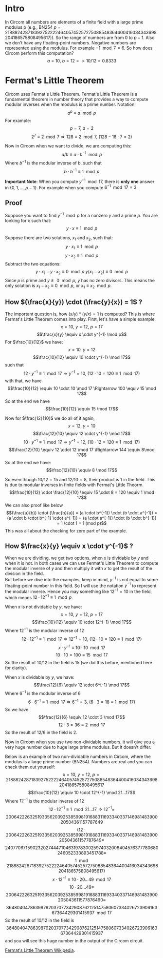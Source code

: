 # Intro

In Circom all numbers are elements of a finite field with a large prime modulus p (e.g., BN254 $p = 21888242871839275222246405745257275088548364400416034343698204186575808495617)$). So the range of numbers are from $0$ to $p-1$. Also we don't have any floating-point numbers. Negative numbers are represented using the modulus. For example $-1 \mod 7 = 6$. So how does Circom perform this computation?
$$a = 10,\ b = 12 => 10 / 12 = 0.8333$$

# Fermat's Little Theorem

Circom uses Fermat's Little Theorem. Fermat's Little Theorem is a fundamental theorem in number theory that provides a way to compute modular inverses when the modulus is a prime number.
Notation:
$$a^p \equiv a \mod p$$
For example:
$$p = 7,\ a = 2$$
$$2^7 \equiv 2 \mod 7 \Rightarrow 128 \equiv 2 \mod 7,\ (128 - 18 \cdot 7 = 2)$$

Now in Circom when we want to divide, we are computing this:
$$a / b \equiv a \cdot b^{-1} \mod p$$
Where $b^{-1}$ is the modular inverse of $b$, such that
$$b \cdot b^{-1} \equiv 1 \mod p$$


**Important Note**: When you compute $y^{-1} \mod 17$, there is **only one** answer in $\{0, 1, ..., p - 1\}$. For example when you compute $6^{-1} \mod 17 = 3$.
## Proof

Suppose you want to find $y^{-1} \mod p$ for a nonzero $y$ and a prime $p$.
You are looking for $x$ such that: 
$$y \cdot x \equiv 1 \mod p$$

Suppose there are two solutions, $x_1$ and $x_2$, such that: 
$$y \cdot x_1 \equiv 1 \mod p$$
$$y \cdot x_2 \equiv 1 \mod p$$
Subtract the two equations: 
$$y \cdot x_1 - y \cdot x_2 \equiv 0 \mod p \ y(x_1 - x_2) \equiv 0 \mod p$$ 
Since $p$ is prime and $y \not\equiv 0 \mod p$, $y$ has no zero divisors.
This means the only solution is $x_1 - x_2 \equiv 0 \mod p$, or $x_1 \equiv x_2 \mod p$.



## How $(\frac{x}{y}) \cdot (\frac{y}{x}) = 1$ ?

The important question is, how $(x/y)*(y/x) = 1$ is computed? This is where Fermat's Little Theorem comes into play.
First, let's have a simple example:
$$x = 10,\ y = 12,\ p = 17$$
$$\frac{x}{y} \equiv x \cdot y^{-1} \mod p$$
For $\frac{10}{12}$ we have:
$$x = 10,\ y = 12$$
$$\frac{10}{12} \equiv 10 \cdot y^{-1} \mod 17$$
such that
$$12 \cdot y^{-1} \equiv 1 \mod 17 \Rightarrow y^{-1} = 10,\ (12 \cdot 10 = 120 \equiv 1 \mod 17)$$
with that, we have 
$$\frac{10}{12} \equiv 10 \cdot 10 \mod 17 \Rightarrow 100 \equiv 15 \mod 17$$
So at the end we have
$$\frac{10}{12} \equiv 15 \mod 17$$


Now for $\frac{12}{10}$ we do all of it again,
$$x = 12,\ y = 10$$
$$\frac{12}{10} \equiv 12 \cdot y^{-1} \mod 17$$
$$10 \cdot y^{-1} \equiv 1 \mod 17 \Rightarrow y^{-1} = 12,\ (10 \cdot 12 = 120 \equiv 1 \mod 17)$$
$$\frac{12}{10} \equiv 12 \cdot 12 \mod 17 \Rightarrow 144 \equiv 8\mod 17$$
So at the end we have:
$$\frac{12}{10} \equiv 8 \mod 17$$


So even though $10/12 =15$ and $12/10 = 8$, their product is $1$ in the field. This is due to modular inverses in finite fields with Fermat's Little Theorm.
$$\frac{10}{12} \cdot \frac{12}{10} \equiv 15 \cdot 8 = 120 \equiv 1 \mod 17$$
We can also proof like below
$$(\frac{a}{b}) \cdot (\frac{b}{a}) = (a \cdot b^{-1}) \cdot (b \cdot a^{-1}) = (a \cdot b \cdot b^{-1} \cdot a^{-1}) = (a \cdot a^{-1}) \cdot (b \cdot b^{-1}) = 1 \cdot 1 = 1 (mod p)$$
This was all about the checking for zero part of the example.

## How $\frac{x}{y} \equiv x \cdot y^{-1}$ ?

When we are dividing, we get two options, when $x$ is dividable by $y$ and when it is not. In both cases we can use Fermat's Little Theorem to compute the modular inverse of $y$ and then multiply it with $x$ to get the result of the division in the field. \
But before we dive into the examples, keep in mind, $y^{-1}$ is not equal to some floating-point number in this field. So I will use the notation $y^{-1}$ to represent the modular inverse. Hence you may something like $12^{-1} = 10$ in the field, which means $12 \cdot 12^{-1} \equiv 1 \mod p$.

When $x$ is not dividable by $y$, we have:
$$x = 10,\ y = 12,\ p = 17$$
$$\frac{10}{12} \equiv 10 \cdot 12^{-1} \mod 17$$
Where $12^{-1}$ is the modular inverse of $12$
$$12 \cdot 12^{-1} \equiv 1 \mod 17 \Rightarrow 12^{-1} = 10,\ (12 \cdot 10 = 120 \equiv 1 \mod 17)$$
$$x \cdot y^{-1} \equiv 10 \cdot 10 \mod 17$$
$$10 \cdot 10 = 100 \equiv 15 \mod 17$$
So the result of $10 / 12$ in the field is $15$ (we did this before, mentioned here for clarity).

When $x$ is dividable by $y$, we have:
$$\frac{12}{6} \equiv 12 \cdot 6^{-1} \mod 17$$
Where $6^{-1}$ is the modular inverse of $6$
$$6 \cdot 6^{-1} \equiv 1 \mod 17 \Rightarrow 6^{-1} = 3,\ (6 \cdot 3 = 18 \equiv 1 \mod 17)$$
So we have:
$$\frac{12}{6} \equiv 12 \cdot 3 \mod 17$$
$$12 \cdot 3 = 36 \equiv 2 \mod 17$$
So the result of $12 / 6$ in the field is $2$.

Now in Circom when you use two non-dividable numbers, it will give you a very huge number due to huge large prime modulus. But it doesn't differ.

Below is an example of two non-dividable numbers in Circom, where the modulus is a large prime number (BN254). Numbers are real and you can check them out yourself:
$$x = 10,\ y = 12,\ p = 21888242871839275222246405745257275088548364400416034343698204186575808495617$$
$$\frac{10}{12} \equiv 10 \cdot 12^{-1} \mod 21...17$$
Where $12^{-1}$ is the modular inverse of $12$
$$12 \cdot 12^{-1} \equiv 1 \mod 21...17 \Rightarrow 12^{-1} =$$
$$20064222632519335620392538599819168831169334033714698148390020504361157787649$$
$$(12 \cdot 20064222632519335620392538599819168831169334033714698148390020504361157787649 =$$
$$240770671590232027444710463197830025974032008404576377780680246052333893451788 \equiv$$
$$1 \mod 21888242871839275222246405745257275088548364400416034343698204186575808495617)$$
$$x \cdot 12^{-1} \equiv 10 \cdot 20...49 \mod 17$$
$$10 \cdot 20...49 = $$
$$200642226325193356203925385998191688311693340337146981483900205043611577876490 \equiv$$
$$3648040478639879203707734290876212514758060733402672390616367364429301415937 \mod 17$$
So the result of $10 / 12$ in the field is $$3648040478639879203707734290876212514758060733402672390616367364429301415937$$ and you will see this huge number in the output of the Circom circuit. 



[Fermat's Little Theorem Wikipedia](https://en.wikipedia.org/wiki/Fermat%27s_little_theorem).